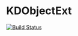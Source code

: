 # KDObjectExt
[![Build Status](https://travis-ci.org/kingiol/KDObjectExt.svg)](https://travis-ci.org/kingiol/KDObjectExt)
